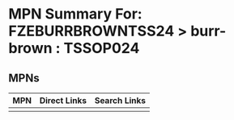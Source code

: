 



# MPN Summary For: FZEBURRBROWNTSS24 > burr-brown : TSSOP024

## MPNs
  

|MPN|Direct Links|Search Links|
| :--- | :--- | :--- |
||||
